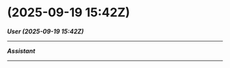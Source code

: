 <!-- Generated by SpecStory -->

#  (2025-09-19 15:42Z)

_**User (2025-09-19 15:42Z)**_



---

_**Assistant**_



---

